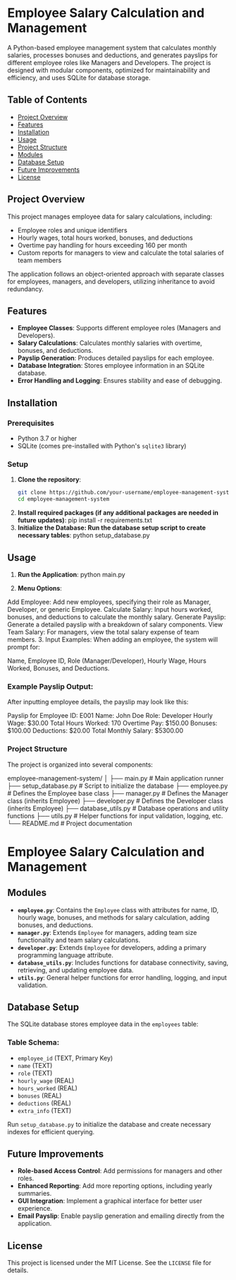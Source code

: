 # Employee Salary Calculation and Management

A Python-based employee management system that calculates monthly salaries, processes bonuses and deductions, and generates payslips for different employee roles like Managers and Developers. The project is designed with modular components, optimized for maintainability and efficiency, and uses SQLite for database storage.

## Table of Contents
- [Project Overview](#project-overview)
- [Features](#features)
- [Installation](#installation)
- [Usage](#usage)
- [Project Structure](#project-structure)
- [Modules](#modules)
- [Database Setup](#database-setup)
- [Future Improvements](#future-improvements)
- [License](#license)

## Project Overview
This project manages employee data for salary calculations, including:
- Employee roles and unique identifiers
- Hourly wages, total hours worked, bonuses, and deductions
- Overtime pay handling for hours exceeding 160 per month
- Custom reports for managers to view and calculate the total salaries of team members

The application follows an object-oriented approach with separate classes for employees, managers, and developers, utilizing inheritance to avoid redundancy.

## Features
- **Employee Classes**: Supports different employee roles (Managers and Developers).
- **Salary Calculations**: Calculates monthly salaries with overtime, bonuses, and deductions.
- **Payslip Generation**: Produces detailed payslips for each employee.
- **Database Integration**: Stores employee information in an SQLite database.
- **Error Handling and Logging**: Ensures stability and ease of debugging.

## Installation

### Prerequisites
- Python 3.7 or higher
- SQLite (comes pre-installed with Python's `sqlite3` library)

### Setup
1. **Clone the repository**:
   ```bash
   git clone https://github.com/your-username/employee-management-system.git
   cd employee-management-system
2. **Install required packages (if any additional packages are needed in future updates)**:
   pip install -r requirements.txt
3. **Initialize the Database: Run the database setup script to create necessary tables**:
   python setup_database.py
## Usage
1. **Run the Application**:
python main.py

3. **Menu Options**:

Add Employee: Add new employees, specifying their role as Manager, Developer, or generic Employee.
Calculate Salary: Input hours worked, bonuses, and deductions to calculate the monthly salary.
Generate Payslip: Generate a detailed payslip with a breakdown of salary components.
View Team Salary: For managers, view the total salary expense of team members.
3. Input Examples: When adding an employee, the system will prompt for:

Name, Employee ID, Role (Manager/Developer), Hourly Wage, Hours Worked, Bonuses, and Deductions.

### Example Payslip Output:
After inputting employee details, the payslip may look like this:

Payslip for Employee ID: E001
Name: John Doe
Role: Developer
Hourly Wage: $30.00
Total Hours Worked: 170
Overtime Pay: $150.00
Bonuses: $100.00
Deductions: $20.00
Total Monthly Salary: $5300.00

### Project Structure
The project is organized into several components:

employee-management-system/
│
├── main.py                 # Main application runner
├── setup_database.py       # Script to initialize the database
├── employee.py             # Defines the Employee base class
├── manager.py              # Defines the Manager class (inherits Employee)
├── developer.py            # Defines the Developer class (inherits Employee)
├── database_utils.py       # Database operations and utility functions
├── utils.py                # Helper functions for input validation, logging, etc.
└── README.md               # Project documentation

# Employee Salary Calculation and Management

## Modules

- **`employee.py`**: Contains the `Employee` class with attributes for name, ID, hourly wage, bonuses, and methods for salary calculation, adding bonuses, and deductions.
- **`manager.py`**: Extends `Employee` for managers, adding team size functionality and team salary calculations.
- **`developer.py`**: Extends `Employee` for developers, adding a primary programming language attribute.
- **`database_utils.py`**: Includes functions for database connectivity, saving, retrieving, and updating employee data.
- **`utils.py`**: General helper functions for error handling, logging, and input validation.

## Database Setup

The SQLite database stores employee data in the `employees` table:

### Table Schema:
- `employee_id` (TEXT, Primary Key)
- `name` (TEXT)
- `role` (TEXT)
- `hourly_wage` (REAL)
- `hours_worked` (REAL)
- `bonuses` (REAL)
- `deductions` (REAL)
- `extra_info` (TEXT)

Run `setup_database.py` to initialize the database and create necessary indexes for efficient querying.

## Future Improvements
- **Role-based Access Control**: Add permissions for managers and other roles.
- **Enhanced Reporting**: Add more reporting options, including yearly summaries.
- **GUI Integration**: Implement a graphical interface for better user experience.
- **Email Payslip**: Enable payslip generation and emailing directly from the application.

## License
This project is licensed under the MIT License. See the `LICENSE` file for details.





